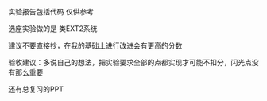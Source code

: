 实验报告包括代码 仅供参考

选座实验做的是 类EXT2系统

建议不要直接抄，在我的基础上进行改进会有更高的分数

验收建议：多说自己的想法，把实验要求全部的点都实现才可能不扣分，闪光点没有那么重要

还有总复习的PPT
